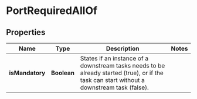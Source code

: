 

# PortRequiredAllOf

## Properties

Name | Type | Description | Notes
------------ | ------------- | ------------- | -------------
**isMandatory** | **Boolean** | States if an instance of a downstream tasks needs to be already started (true), or if the task can start without a downstream task (false).  | 



